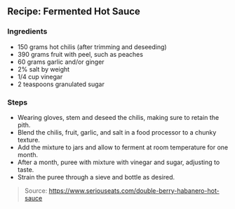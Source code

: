 ## Recipe: Fermented Hot Sauce


### Ingredients
 - 150 grams hot chilis (after trimming and deseeding)
 - 390 grams fruit with peel, such as peaches
 - 60 grams garlic and/or ginger
 - 2% salt by weight
 - 1/4 cup vinegar
 - 2 teaspoons granulated sugar

### Steps
 - Wearing gloves, stem and deseed the chilis, making sure to retain the pith.
 - Blend the chilis, fruit, garlic, and salt in a food processor to a chunky texture.
 - Add the mixture to jars and allow to ferment at room temperature for one month.
 - After a month, puree with mixture with vinegar and sugar, adjusting to taste.
 - Strain the puree through a sieve and bottle as desired.

> Source: https://www.seriouseats.com/double-berry-habanero-hot-sauce